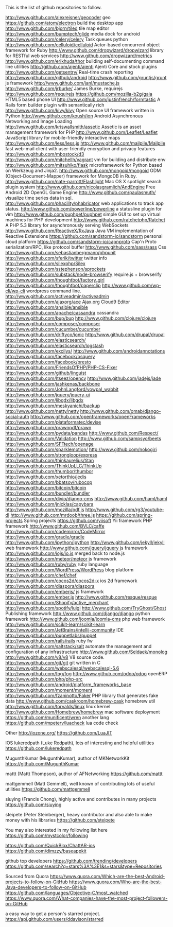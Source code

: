 This is the list of github repositories to follow.

http://www.github.com/alexreisner/geocoder				geo
https://github.com/atom/electron						build the desktop app
http://www.github.com/bjorn/tiled						tile map editor
http://www.github.com/bumptech/glide					media dock for android
http://www.github.com/celery/celery						Task queues python
http://www.github.com/celluloid/celluloid				Actor-based concurrent object framework for Ruby
http://www.github.com/dropwizard/dropwizard				library for RESTful web services
http://www.github.com/dropwizard/metrics
http://www.github.com/erikhuda/thor						building self-documenting command line utilities
http://github.com/ajenti/ajenti							Ajenti Core and stock plugins
http://www.github.com/getsentry/						Real-time crash reporting 
http://www.github.com/github/android
http://www.github.com/gruntjs/grunt						js framework
http://www.github.com/janl/mustache.js
http://www.github.com/jrburke/							James Burke, requirejs
http://www.github.com/requirejs
https://github.com/mozilla-b2g/gaia						HTML5 based phone UI
http://www.github.com/justinfrench/formtastic			A Rails form builder plugin with semantically rich
http://www.github.com/kivy/kivy							Open source UI framework written in Python
http://www.github.com/koush/ion							Android Asynchronous Networking and Image Loading
http://www.github.com/kriswallsmith/assetic				Assetic is an asset management framework for PHP
http://www.github.com/Leaflet/Leaflet					JavaScript library for mobile-friendly interactive maps
http://www.github.com/less/less.js
http://www.github.com/mailpile/Mailpile					fast web-mail client with user-friendly encryption and privacy features
http://www.github.com/mbostock/d3
http://www.github.com/mitchellh/vagrant					vm for building and distribute env
http://www.github.com/mitsuhiko/flask					microframework for Python based on Werkzeug and Jinja2. 
http://www.github.com/mongoid/mongoid					ODM (Object-Document-Mapper) framework for MongoDB in Ruby.
http://www.github.com/nate-parrott/Flashlight			Mac OS X spotlight search plugin system
http://www.github.com/nicolasgramlich/AndEngine			Free Android 2D OpenGL Game Engine
http://www.github.com/paulasmuth/						visualize time series data in sql.
http://www.github.com/phacility/phabricator				web applications to track app status.
http://www.github.com/powerline/powerline				a statusline plugin for vim
http://www.github.com/puphpet/puphpet					simple GUI to set up virtual machines for PHP development
http://www.github.com/ratchetphp/Ratchet				A PHP 5.3 library for asynchronously serving WebSockets
http://www.github.com/ReactiveX/RxJava					Java VM implementation of Reactive Extensions
https://github.com/sandstorm-io/sandstorm				personal cloud platform
https://github.com/sandstorm-io/capnproto				Cap'n Proto serialization/RPC, like protocol buffer
http://www.github.com/sass/sass							Css
http://www.github.com/sebastianbergmann/phpunit
http://www.github.com/sferik/twitter					twitter info
http://www.github.com/silexphp/Silex
http://www.github.com/sstephenson/sprockets
http://www.github.com/substack/node-browserify			require.js + browserify
http://www.github.com/thoughtbot/factory_girl
http://www.github.com/thoughtbot/paperclip
http://www.github.com/wp-cli/wp-cli						wordpress command line.
http://www.github.com/activeadmin/activeadmin
http://www.github.com/ajaxorg/ace						Ajax.org Cloud9 Editor
http://www.github.com/ansible/ansible
http://www.github.com/apache/cassandra					cassandra
http://www.github.com/bup/bup
http://www.github.com/clojure/clojure
http://www.github.com/composer/composer
http://www.github.com/cucumber/cucumber
http://www.github.com/driftyco/ionic
http://www.github.com/drupal/drupal
http://www.github.com/elasticsearch/
http://www.github.com/elasticsearch/logstash
http://www.github.com/excilys/
http://www.github.com/androidannotations
http://www.github.com/facebook/osquery
http://www.github.com/facebook/presto
http://www.github.com/FriendsOfPHP/PHP-CS-Fixer
http://www.github.com/github/linguist
http://www.github.com/Itseez/opencv
http://www.github.com/jadejs/jade
http://www.github.com/jashkenas/backbone
http://www.github.com/JohnLangford/vowpal_wabbit
http://www.github.com/jquery/jquery-ui
http://www.github.com/libgdx/libgdx
http://www.github.com/meskyanichi/backup
http://www.github.com/netty/netty
http://www.github.com/omab/django-social-auth
http://www.github.com/openframeworks/openFrameworks	
http://www.github.com/plataformatec/devise
http://www.github.com/prawnpdf/prawn
http://www.github.com/pydata/pandas
http://www.github.com/Respect/
http://www.github.com/Validation
http://www.github.com/sampsyo/beets
http://www.github.com/SFTtech/openage
http://www.github.com/sparklemotion/
http://www.github.com/nokogiri
http://www.github.com/strongloop/express
http://www.github.com/thinkaurelius/titan
http://www.github.com/ThinkUpLLC/ThinkUp
http://www.github.com/thumbor/thumbor
http://www.github.com/xetorthio/jedis
http://www.github.com/bbatsov/rubocop
http://www.github.com/bitcoin/bitcoin
http://www.github.com/bundler/bundler
http://www.github.com/divio/django-cms
http://www.github.com/haml/haml
http://www.github.com/jnicklas/capybara
http://www.github.com/mozilla/pdf.js
http://www.github.com/rg3/youtube-dl
http://www.github.com/mrdoob/three.js
https://github.com/spring-projects						Spring projects
https://github.com/yiisoft								Yii framework	PHP framework
http://www.github.com/BVLC/caffe
http://www.github.com/codemirror/CodeMirror
http://www.github.com/gradle/gradle
http://www.github.com/ipython/ipython
http://www.github.com/jekyll/jekyll						web framework
http://www.github.com/jquery/jquery						js framework
http://www.github.com/iojs/io.js						merged back to node.js
http://www.github.com/meteor/meteor						js framework
http://www.github.com/ruby/ruby							ruby language
http://www.github.com/WordPress/WordPress				blog platform
http://www.github.com/chef/chef
http://www.github.com/cocos2d/cocos2d-x					ios 2d framework
http://www.github.com/diaspora/diaspora		
http://www.github.com/emberjs/							js framework
http://www.github.com/ember.js
http://www.github.com/resque/resque
http://www.github.com/Shopify/active_merchant
http://www.github.com/spotify/luigi
http://www.github.com/TryGhost/Ghost					Publishing framework
http://www.github.com/django/django						python framework
http://www.github.com/joomla/joomla-cms					php web framework
http://www.github.com/scikit-learn/scikit-learn
http://www.github.com/JetBrains/intellij-community		IDE
http://www.github.com/puppetlabs/puppet					
http://www.github.com/rails/rails						ruby fw
http://www.github.com/saltstack/salt					automate the management and configuration of any infrastructure
http://www.github.com/Seldaek/monolog
http://www.github.com/v8/v8								V8 source code.
http://www.github.com/git/git							git written in C
http://www.github.com/webscalesql/webscalesql-5.6
http://www.github.com/fog/fog
http://www.github.com/odoo/odoo							openERP
http://www.github.com/php/php-src
http://www.github.com/android/platform_frameworks_base
http://www.github.com/moment/moment
http://www.github.com/fzaninotto/Faker						PHP library that generates fake data
http://www.github.com/caskroom/homebrew-cask				homebrew util
http://www.github.com/torvalds/linux						linux kernel
http://www.github.com/Homebrew/homebrew						mac software deployment
https://github.com/munificent/wren							another lang
https://github.com/mpeterv/luacheck							lua code check

Other
http://iozone.org/
https://github.com/LuaJIT

IOS
lukeredpath (Luke Redpath), lots of interesting and helpful utilities
https://github.com/lukeredpath

MugunthKumar (MugunthKumar), author of MKNetworkKit
https://github.com/MugunthKumar

mattt (Mattt Thompson), author of AFNetworking
https://github.com/mattt

mattgemmell (Matt Gemmell), well known of contributing lots of useful utilities
https://github.com/mattgemmell

siuying (Francis Chong), highly active and contributes in many projects
https://github.com/siuying

steipete (Peter Steinberger), heavy contributor and also able to make money with his libraries
https://github.com/steipete

You may also interested in my following list here
https://github.com/mystcolor/following

https://github.com/QuickBlox/ChattAR-ios
https://github.com/dimzzy/baseappkit

github top developers
https://github.com/trending/developers
https://github.com/search?q=stars%3A%3E1&s=stars&type=Repositories

Sourced from Quora
https://www.quora.com/Which-are-the-best-Android-projects-to-follow-on-GitHub
https://www.quora.com/Who-are-the-best-Java-developers-to-follow-on-GitHub
https://github.com/languages/Objective-C/most_watched
https://www.quora.com/What-companies-have-the-most-project-followers-on-GitHub

a easy way to get a person's starred project.
https://api.github.com/users/ddavison/starred
